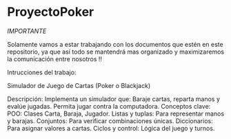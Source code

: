 # ProyectoPoker

*IMPORTANTE*

Solamente vamos a estar trabajando con los documentos que estén en este repositorio, ya que así todo se mantendrá mas organizado y maximizaremos la comunicación entre nosotros !!

Intrucciones del trabajo:

Simulador de Juego de Cartas (Poker o Blackjack)

Descripción:
Implementa un simulador que:
Baraje cartas, reparta manos y evalúe jugadas.
Permita jugar contra la computadora.
Conceptos clave:
POO: Clases Carta, Baraja, Jugador.
Listas y tuplas: Para representar manos y barajas.
Conjuntos: Para verificar combinaciones únicas.
Diccionarios: Para asignar valores a cartas.
Ciclos y control: Lógica del juego y turnos.

